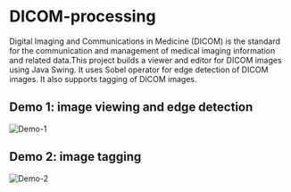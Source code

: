 # DICOM-processing

Digital Imaging and Communications in Medicine (DICOM) is the standard for the communication and management of medical imaging information and related data.This project builds a viewer and editor for DICOM images using Java Swing. It uses Sobel operator for edge detection of DICOM images. It also supports tagging of DICOM images.

## Demo 1: image viewing and edge detection
![Demo-1](https://github.com/zhang-weijie/DICOM-processing/assets/60659396/38b37a17-9ed3-4590-a16b-356768aedaf1)

## Demo 2: image tagging
![Demo-2](https://github.com/zhang-weijie/DICOM-processing/assets/60659396/df658108-48fc-43bc-bd02-a0c5499441cd)
